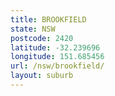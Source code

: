```yaml
---
title: BROOKFIELD
state: NSW
postcode: 2420
latitude: -32.239696
longitude: 151.685456
url: /nsw/brookfield/
layout: suburb
---
```

